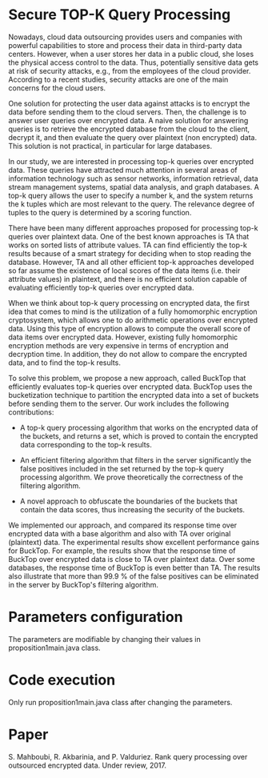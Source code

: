 # Secure TOP-K Query Processing
Nowadays, cloud data outsourcing provides users and companies with powerful capabilities to store and process their data in third-party data centers. However, when a user stores her data in a public cloud, she loses the physical access control to the data. Thus, potentially sensitive data gets at risk of security attacks, e.g., from the employees of the cloud provider. According to a recent studies, security attacks are one of the main concerns for the cloud users. 

One solution for protecting the user data against attacks is to encrypt the data before sending them to the cloud servers. Then, the challenge is to answer user queries over encrypted data. A naive solution for answering queries is to retrieve the encrypted database from the cloud to the client, decrypt it, and then evaluate the query over plaintext (non encrypted) data. This solution is not practical, in particular for large databases. 

In our study, we are interested in processing top-k queries over encrypted data. These queries have attracted much attention in several areas of information technology such as sensor networks, information retrieval, data stream management systems, spatial data analysis, and graph databases. A top-k query allows the user to specify a number k, and the system returns the k tuples which are most relevant to the query. The relevance degree of tuples to the query is determined by a scoring function.  

There have been many different approaches proposed for processing top-k queries over plaintext data. One of the best known approaches is TA that works on sorted lists of attribute values. TA can find efficiently the top-k results because of a smart strategy for deciding when to stop reading the database. However, TA and all other efficient top-k approaches developed so far assume the existence of local scores of the data items (i.e. their attribute values) in plaintext, and there is no efficient solution capable of evaluating efficiently top-k queries over encrypted data.

When we think about top-k query processing on encrypted data, the first idea that comes to mind is the utilization of a fully homomorphic encryption cryptosystem, which allows one to do arithmetic operations over encrypted data. Using this type of encryption allows to compute the overall score of data items over encrypted data. However, existing fully homomorphic encryption methods are very expensive in terms of encryption and decryption time. In addition, they do not allow to compare the encrypted data, and to find the top-k results. 

To solve this problem, we propose a new approach, called BuckTop that efficiently evaluates top-k queries over encrypted data. BuckTop uses the bucketization technique to partition the encrypted data into a set of buckets before sending them to the server. Our work includes the following contributions:

- A top-k query processing algorithm that works on the encrypted data of the buckets, and returns a set, which is proved to contain the encrypted data corresponding to the top-k results. 

- An efficient filtering algorithm that filters in the server significantly the false positives included in the set returned by the top-k query processing algorithm. We prove theoretically the correctness of the filtering algorithm. 

- A novel approach to obfuscate the boundaries of the buckets that contain the data scores, thus increasing the security of the buckets.

We implemented our approach, and compared its response time over encrypted data with a base algorithm and also with TA over original (plaintext) data. The experimental results show excellent performance gains for BuckTop. For example, the results show that the response time of BuckTop over encrypted data is close to TA over plaintext data. Over some databases, the response time of BuckTop is even better than TA. The results also illustrate that more than 99.9 \% of the false positives can be eliminated in the server by BuckTop's filtering algorithm.  

# Parameters configuration
The parameters are modifiable by changing their values in proposition1main.java class.
# Code execution 
Only run proposition1main.java class after changing the parameters.
# Paper
S. Mahboubi, R. Akbarinia, and P. Valduriez. Rank query processing over outsourced encrypted data. Under review, 2017.

